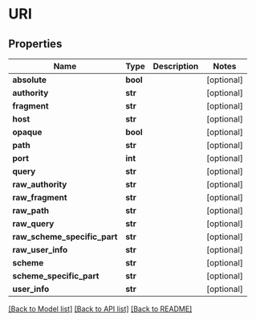 # URI

## Properties
Name | Type | Description | Notes
------------ | ------------- | ------------- | -------------
**absolute** | **bool** |  | [optional] 
**authority** | **str** |  | [optional] 
**fragment** | **str** |  | [optional] 
**host** | **str** |  | [optional] 
**opaque** | **bool** |  | [optional] 
**path** | **str** |  | [optional] 
**port** | **int** |  | [optional] 
**query** | **str** |  | [optional] 
**raw_authority** | **str** |  | [optional] 
**raw_fragment** | **str** |  | [optional] 
**raw_path** | **str** |  | [optional] 
**raw_query** | **str** |  | [optional] 
**raw_scheme_specific_part** | **str** |  | [optional] 
**raw_user_info** | **str** |  | [optional] 
**scheme** | **str** |  | [optional] 
**scheme_specific_part** | **str** |  | [optional] 
**user_info** | **str** |  | [optional] 

[[Back to Model list]](../README.md#documentation-for-models) [[Back to API list]](../README.md#documentation-for-api-endpoints) [[Back to README]](../README.md)


